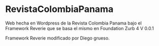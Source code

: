 RevistaColombiaPanama
=====================

Web hecha en Wordpress de la Revista Colombia Panama bajo el Framework Reverie que se basa el mismo en Foundation Zurb 4
V 0.0.1

Framework Reverie modificado por Diego grueso.

